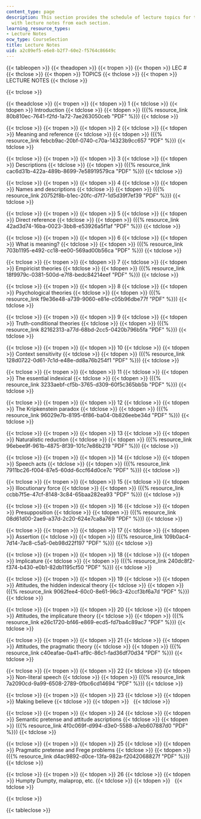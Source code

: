 ```yaml
---
content_type: page
description: This section provides the schedule of lecture topics for the course along
  with lecture notes from each section.
learning_resource_types:
- Lecture Notes
ocw_type: CourseSection
title: Lecture Notes
uid: a2c09ef5-e6e8-b2f7-60e2-f5764c86649c
---
```


{{< tableopen >}}
{{< theadopen >}}
{{< tropen >}}
{{< thopen >}}
LEC #
{{< thclose >}}
{{< thopen >}}
TOPICS
{{< thclose >}}
{{< thopen >}}
LECTURE NOTES
{{< thclose >}}

{{< trclose >}}

{{< theadclose >}}
{{< tropen >}}
{{< tdopen >}}
1
{{< tdclose >}}
{{< tdopen >}}
Introduction
{{< tdclose >}}
{{< tdopen >}}
({{% resource_link 80b810ec-7641-f2fd-1a72-7ae263050ceb "PDF" %}})
{{< tdclose >}}

{{< trclose >}}
{{< tropen >}}
{{< tdopen >}}
2
{{< tdclose >}}
{{< tdopen >}}
Meaning and reference
{{< tdclose >}}
{{< tdopen >}}
({{% resource_link febcb9ac-20bf-0740-c70a-14323b9cc657 "PDF" %}})
{{< tdclose >}}

{{< trclose >}}
{{< tropen >}}
{{< tdopen >}}
3
{{< tdclose >}}
{{< tdopen >}}
Descriptions
{{< tdclose >}}
{{< tdopen >}}
({{% resource_link cac6d31b-422a-489b-8699-7e58919579ca "PDF" %}})
{{< tdclose >}}

{{< trclose >}}
{{< tropen >}}
{{< tdopen >}}
4
{{< tdclose >}}
{{< tdopen >}}
Names and descriptions
{{< tdclose >}}
{{< tdopen >}}
({{% resource_link 20752f8b-b1ec-20fc-d7f7-1d5d39f7ef39 "PDF" %}})
{{< tdclose >}}

{{< trclose >}}
{{< tropen >}}
{{< tdopen >}}
5
{{< tdclose >}}
{{< tdopen >}}
Direct reference
{{< tdclose >}}
{{< tdopen >}}
({{% resource_link 42ad3d74-16ba-0023-3bb8-e53926a5f1af "PDF" %}})
{{< tdclose >}}

{{< trclose >}}
{{< tropen >}}
{{< tdopen >}}
6
{{< tdclose >}}
{{< tdopen >}}
What is meaning?
{{< tdclose >}}
{{< tdopen >}}
({{% resource_link 703b1195-e492-cc18-ee00-569ad00b56ca "PDF" %}})
{{< tdclose >}}

{{< trclose >}}
{{< tropen >}}
{{< tdopen >}}
7
{{< tdclose >}}
{{< tdopen >}}
Empiricist theories
{{< tdclose >}}
{{< tdopen >}}
({{% resource_link 18f9979c-0381-500d-e7f8-bedc84214eef "PDF" %}})
{{< tdclose >}}

{{< trclose >}}
{{< tropen >}}
{{< tdopen >}}
8
{{< tdclose >}}
{{< tdopen >}}
Psychological theories
{{< tdclose >}}
{{< tdopen >}}
({{% resource_link f9e36e48-a739-9060-e81e-c05b96dbe77f "PDF" %}})
{{< tdclose >}}

{{< trclose >}}
{{< tropen >}}
{{< tdopen >}}
9
{{< tdclose >}}
{{< tdopen >}}
Truth-conditional theories
{{< tdclose >}}
{{< tdopen >}}
({{% resource_link 82162313-a77d-68bd-2cc5-0420b796b5fa "PDF" %}})
{{< tdclose >}}

{{< trclose >}}
{{< tropen >}}
{{< tdopen >}}
10
{{< tdclose >}}
{{< tdopen >}}
Context sensitivity
{{< tdclose >}}
{{< tdopen >}}
({{% resource_link 128d0722-0d61-7c1d-e48e-dd8a76b254f1 "PDF" %}})
{{< tdclose >}}

{{< trclose >}}
{{< tropen >}}
{{< tdopen >}}
11
{{< tdclose >}}
{{< tdopen >}}
The essential indexical
{{< tdclose >}}
{{< tdopen >}}
({{% resource_link 3233aebf-cf5b-3765-d309-60f5c365bb5b "PDF" %}})
{{< tdclose >}}

{{< trclose >}}
{{< tropen >}}
{{< tdopen >}}
12
{{< tdclose >}}
{{< tdopen >}}
The Kripkenstein paradox
{{< tdclose >}}
{{< tdopen >}}
({{% resource_link 96029e7b-8195-6f86-ba04-0b826eebe34d "PDF" %}})
{{< tdclose >}}

{{< trclose >}}
{{< tropen >}}
{{< tdopen >}}
13
{{< tdclose >}}
{{< tdopen >}}
Naturalistic reduction
{{< tdclose >}}
{{< tdopen >}}
({{% resource_link 96ebee9f-961b-4875-8f39-101c7e86b219 "PDF" %}})
{{< tdclose >}}

{{< trclose >}}
{{< tropen >}}
{{< tdopen >}}
14
{{< tdclose >}}
{{< tdopen >}}
Speech acts
{{< tdclose >}}
{{< tdopen >}}
({{% resource_link 7911bc26-f004-87e5-60dd-6ccf64d0ce7c "PDF" %}})
{{< tdclose >}}

{{< trclose >}}
{{< tropen >}}
{{< tdopen >}}
15
{{< tdclose >}}
{{< tdopen >}}
Illocutionary force
{{< tdclose >}}
{{< tdopen >}}
({{% resource_link ccbb7f5e-47cf-8148-3c84-65baa282ea93 "PDF" %}})
{{< tdclose >}}

{{< trclose >}}
{{< tropen >}}
{{< tdopen >}}
16
{{< tdclose >}}
{{< tdopen >}}
Presupposition
{{< tdclose >}}
{{< tdopen >}}
({{% resource_link 08d61d00-2ae9-a37d-2c20-624e7ca8a769 "PDF" %}})
{{< tdclose >}}

{{< trclose >}}
{{< tropen >}}
{{< tdopen >}}
17
{{< tdclose >}}
{{< tdopen >}}
Assertion
{{< tdclose >}}
{{< tdopen >}}
({{% resource_link 109b0ac4-7d14-7ac8-c5a5-0eb98d22f197 "PDF" %}})
{{< tdclose >}}

{{< trclose >}}
{{< tropen >}}
{{< tdopen >}}
18
{{< tdclose >}}
{{< tdopen >}}
Implicature
{{< tdclose >}}
{{< tdopen >}}
({{% resource_link 240dc8f2-f374-b430-e0b1-82db1195cf50 "PDF" %}})
{{< tdclose >}}

{{< trclose >}}
{{< tropen >}}
{{< tdopen >}}
19
{{< tdclose >}}
{{< tdopen >}}
Attitudes, the hidden indexical theory
{{< tdclose >}}
{{< tdopen >}}
({{% resource_link 9062fee4-60c0-8e61-96c3-42ccf3bf6a7d "PDF" %}})
{{< tdclose >}}

{{< trclose >}}
{{< tropen >}}
{{< tdopen >}}
20
{{< tdclose >}}
{{< tdopen >}}
Attitudes, the implicature theory
{{< tdclose >}}
{{< tdopen >}}
({{% resource_link e26c1720-bf46-e869-ecd5-fd7ba4c89ac7 "PDF" %}})
{{< tdclose >}}

{{< trclose >}}
{{< tropen >}}
{{< tdopen >}}
21
{{< tdclose >}}
{{< tdopen >}}
Attitudes, the pragmatic theory
{{< tdclose >}}
{{< tdopen >}}
({{% resource_link c40eafae-0a41-af9c-86c1-fad36df70d34 "PDF" %}})
{{< tdclose >}}

{{< trclose >}}
{{< tropen >}}
{{< tdopen >}}
22
{{< tdclose >}}
{{< tdopen >}}
Non-literal speech
{{< tdclose >}}
{{< tdopen >}}
({{% resource_link 7a2090cd-9a99-6508-2789-0fbc6cd14694 "PDF" %}})
{{< tdclose >}}

{{< trclose >}}
{{< tropen >}}
{{< tdopen >}}
23
{{< tdclose >}}
{{< tdopen >}}
Making believe
{{< tdclose >}}
{{< tdopen >}}
 
{{< tdclose >}}

{{< trclose >}}
{{< tropen >}}
{{< tdopen >}}
24
{{< tdclose >}}
{{< tdopen >}}
Semantic pretense and attitude ascriptions
{{< tdclose >}}
{{< tdopen >}}
({{% resource_link 4f0c069f-d994-d3e0-5588-a7eb607887d0 "PDF" %}})
{{< tdclose >}}

{{< trclose >}}
{{< tropen >}}
{{< tdopen >}}
25
{{< tdclose >}}
{{< tdopen >}}
Pragmatic pretense and Frege problems
{{< tdclose >}}
{{< tdopen >}}
({{% resource_link d4ac9892-d0ce-13fa-982a-f2042068827f "PDF" %}})
{{< tdclose >}}

{{< trclose >}}
{{< tropen >}}
{{< tdopen >}}
26
{{< tdclose >}}
{{< tdopen >}}
Humpty Dumpty, malaprop, etc.
{{< tdclose >}}
{{< tdopen >}}
 
{{< tdclose >}}

{{< trclose >}}

{{< tableclose >}}